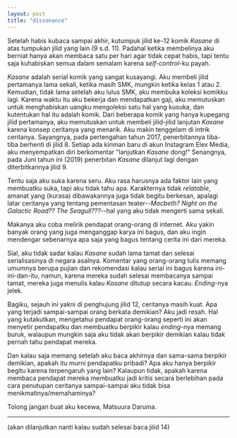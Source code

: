 ```yaml
---
layout: post
title: "dissonance"
---
```


Setelah habis kubaca sampai akhir, kutumpuk jilid ke-12 komik *Kasane* di atas tumpukan jilid yang lain (9 s.d. 11). Padahal ketika membelinya aku berniat hanya akan membaca satu per hari agar tidak cepat habis, tapi tentu saja kuhabiskan semua dalam semalam karena *self-control*-ku payah.

*Kasane* adalah serial komik yang sangat kusayangi. Aku membeli jilid pertamanya lama sekali, ketika masih SMK,  mungkin ketika kelas 1 atau 2. Kemudian, tidak lama setelah aku lulus SMK, aku membuka koleksi komikku lagi. Karena waktu itu aku bekerja dan mendapatkan gaji, aku memutuskan untuk menghabiskan uangku mengoleksi satu hal yang kusuka, dan kutentukan hal itu adalah komik. Dari beberapa komik yang hanya kupegang jilid pertamanya, aku memutuskan untuk membeli jilid-jilid lanjutan *Kasane* karena konsep ceritanya yang menarik. Aku makin tenggelam di intrik ceritanya. Sayangnya, pada pertengahan tahun 2017, penerbitannya tiba-tiba berhenti di jilid 8. Setiap ada kiriman baru di akun Instagram Elex Media, aku menyempatkan diri berkomentar "lanjutkan *Kasane* dong!" Senangnya, pada Juni tahun ini (2019) penerbitan *Kasane* dilanjut lagi dengan diterbitkannya jilid 9.

Tentu saja aku suka karena seru. Aku rasa harusnya ada faktor lain yang membuatku suka, tapi aku tidak tahu apa. Karakternya tidak *relatable*, amanat yang (kurasa) dibawakannya juga tidak begitu berkesan, apalagi latar ceritanya yang tentang pementasan teater--*Macbeth?* *Night on the Galactic Road??* *The Seagull???*--hal yang aku tidak mengerti sama sekali.

Makanya aku coba melirik pendapat orang-orang di internet. Aku yakin banyak orang yang juga menganggap karya ini bagus, dan aku ingin mendengar sebenarnya apa saja yang bagus tentang cerita ini dari mereka.

Sial, aku tidak sadar kalau *Kasane* sudah lama tamat dan selesai serialisasinya di negara asalnya. Komentar yang orang-orang tulis memang umumnya berupa pujian dan rekomendasi kalau serial ini bagus karena ini-ini-dan-itu, namun, karena mereka sudah selesai membacanya sampai tamat, mereka juga menulis kalau *Kasane* ditutup secara kacau. *Ending*-nya jelek.

Bagiku, sejauh ini yakni di penghujung jilid 12, ceritanya masih kuat. Apa yang terjadi sampai-sampai orang berkata demikian? Aku jadi resah. Hal yang kutakutkan, mengetahui pendapat orang-orang seperti ini akan menyetir pendapatku dan membuatku berpikir kalau *ending*-nya memang buruk, walaupun mungkin saja aku tidak akan berpikir demikian kalau tidak pernah tahu pendapat mereka.

Dan kalau saja memang setelah aku baca akhirnya dan sama-sama berpikir demikian, apakah itu murni pendapatku pribadi? Apa aku hanya berpikir begitu karena terpengaruh yang lain? Kalaupun tidak, apakah karena membaca pendapat mereka membuatku jadi kritis secara berlebihan pada cara penutupan ceritanya sampai-sampai aku tidak bisa menikmatinya/memahaminya?

Tolong jangan buat aku kecewa, Matsuura Daruma.

---

(akan dilanjutkan nanti kalau sudah selesai baca jilid 14)
